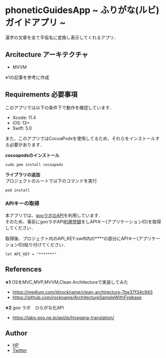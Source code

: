 # phoneticGuidesApp ~ ふりがな(ルビ)ガイドアプリ ~

漢字の文章を全て平仮名に変換し表示してくれるアプリ．  


## Arcitecture アーキテクチャ

- MVVM

※1の記事を参考に作成


## Requirements 必要事項
このアプリでは以下の条件下で動作を確認しています．

- Xcode: 11.4 
- iOS: 13+
- Swift: 5.0  

また、このアプリではCocoaPodsを使用してるため、それらをインストールする必要があります．  

**cocoapodsのインストール**

```
sudo gem install cocoapods
```

**ライブラリの追加**  
プロジェクトのルートで以下のコマンドを実行
```
pod install
```

### APIキーの取得
本アプリでは、[gooラボのAPI](https://labs.goo.ne.jp/api/jp/hiragana-translation/)を利用しています．　  
そのため、事前にgooラボAPI[利用登録](https://labs.goo.ne.jp/jp/apiregister/)をしAPIキー(アプリケーションID)を取得してください．

取得後、プロジェクト内のAPI_KEY.swift内の****の部分にAPIキー(アプリケーションID)貼り付けてください．
```
let API_KEY = "*******"
```



## References
**※1** OSをMVC,MVP,MVVM,Clean Architectureで実装してみた
 - https://medium.com/@rockname/clean-archirecture-7be37f34c943
 - https://github.com/rockname/ArchitectureSampleWithFirebase
 
**※2** goo ラボ　ひらがな化API
 - https://labs.goo.ne.jp/api/jp/hiragana-translation/

## Author
 - [HP](https://tukuyo.net/)
 - [Twitter](https://twitter.com/tukutuku_tukuyo)
